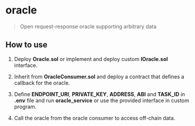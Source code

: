 # oracle

> Open request-response oracle supporting arbitrary data

## How to use

1. Deploy **Oracle.sol** or implement and deploy custom **IOracle.sol** interface.

2. Inherit from **OracleConsumer.sol** and deploy a contract that defines a callback for the oracle.

3. Define **ENDPOINT_URI**, **PRIVATE_KEY**, **ADDRESS**, **ABI** and **TASK_ID** in **.env** file and run **oracle_service** or use the provided interface in custom program.

4. Call the oracle from the oracle consumer to access off-chain data.
